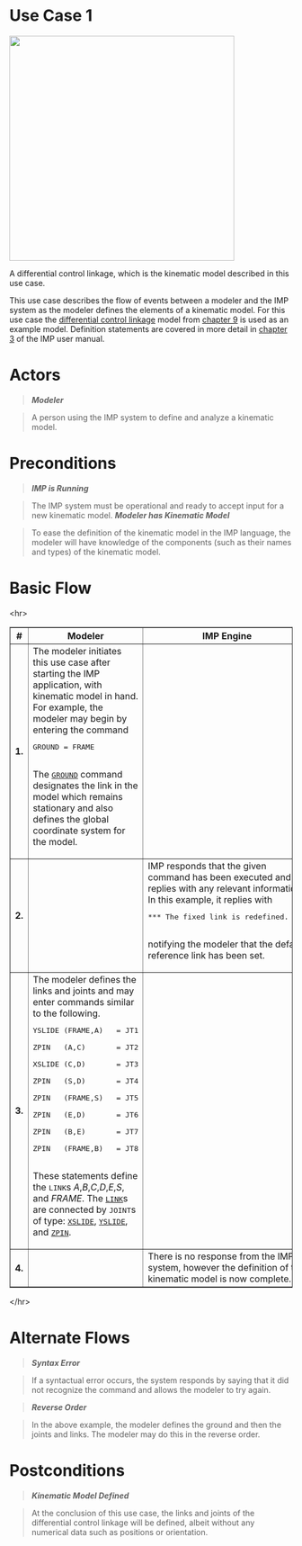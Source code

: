 # Use Case 1 #

<img src='http://impsim.googlecode.com/svn/wiki/images/Manual_figure_ch9_1.png' height='400px' />

A differential control linkage, which is the kinematic model described in this use case.


This use case describes the flow of events between a modeler and the IMP system as the modeler defines the elements of a kinematic model. For this use case the [differential control linkage](Manual_Chapter9.md) model from [chapter 9](Manual_Chapter9.md) is used as an example model. Definition statements are covered in more detail in [chapter 3](Manual_Chapter3.md) of the IMP user manual.

# Actors #
> _**Modeler**_

> A person using the IMP system to define and analyze a kinematic model.

# Preconditions #
> _**IMP is Running**_

> The IMP system must be operational and ready to accept input for a new kinematic model.
> _**Modeler has Kinematic Model**_

> To ease the definition of the kinematic model in the IMP language, the modeler will have knowledge of the components (such as their names and types) of the kinematic model.

# Basic Flow #


&lt;hr&gt;


<table border='1'>
<tbody><tr>
<th> # </th><th> Modeler </th><th> IMP Engine<br>
</th></tr>
<tr>
<th> 1.<br>
</th><td> The modeler initiates this use case after starting the IMP application, with kinematic model in hand. For example, the modeler may begin by entering the command<br>
<pre>GROUND = FRAME<br>
</pre>
<p>The <tt><a href='/mediawiki/index.php/Physics_Engine:_User_Manual/Chapter_3#The_GROUND_Statement' title='Physics Engine: User Manual/Chapter 3'>GROUND</a></tt> command designates the link in the model which remains stationary and also defines the global coordinate system for the model.<br>
</p>
</td><td>
</td></tr>
<tr>
<th> 2.<br>
</th><td> </td><td> IMP responds that the given command has been executed and replies with any relevant information.  In this example, it replies with<br>
<pre>*** The fixed link is redefined. ***<br>
</pre>
<p>notifying the modeler that the default reference link has been set.<br>
</p>
</td></tr>
<tr>
<th> 3.<br>
</th><td> The modeler defines the links and joints and may enter commands similar to the following.<br>
<pre>YSLIDE (FRAME,A)   = JT1<br>
ZPIN   (A,C)       = JT2<br>
XSLIDE (C,D)       = JT3<br>
ZPIN   (S,D)       = JT4<br>
ZPIN   (FRAME,S)   = JT5<br>
ZPIN   (E,D)       = JT6<br>
ZPIN   (B,E)       = JT7<br>
ZPIN   (FRAME,B)   = JT8<br>
</pre>
<p>These statements define the <tt>LINK</tt>s <i>A</i>,<i>B</i>,<i>C</i>,<i>D</i>,<i>E</i>,<i>S</i>, and <i>FRAME</i>. The <tt><a href='/mediawiki/index.php/Physics_Engine:_User_Manual/Chapter_3#The_LINK_Statement' title='Physics Engine: User Manual/Chapter 3'>LINK</a></tt>s are connected by <tt>JOINT</tt>s of type: <tt><a href='/mediawiki/index.php/Physics_Engine:_User_Manual/Chapter_3#The_XSLIDE_Statement' title='Physics Engine: User Manual/Chapter 3'>XSLIDE</a></tt>, <tt><a href='/mediawiki/index.php/Physics_Engine:_User_Manual/Chapter_3#The_YSLIDE_Statement' title='Physics Engine: User Manual/Chapter 3'>YSLIDE</a></tt>, and <tt><a href='/mediawiki/index.php/Physics_Engine:_User_Manual/Chapter_3#The_ZPIN_Statement' title='Physics Engine: User Manual/Chapter 3'>ZPIN</a></tt>.<br>
</p>
</td><td>
</td></tr>
<tr>
<th> 4.<br>
</th><td> </td><td> There is no response from the IMP system, however the definition of the kinematic model is now complete.<br>
</td></tr></tbody></table>


&lt;/hr&gt;



# Alternate Flows #
> _**Syntax Error**_

> If a syntactual error occurs, the system responds by saying that it did not recognize the command and allows the modeler to try again.

> _**Reverse Order**_

> In the above example, the modeler defines the ground and then the joints and links.  The modeler may do this in the reverse order.

# Postconditions #
> _**Kinematic Model Defined**_

> At the conclusion of this use case, the links and joints of the differential control linkage will be defined, albeit without any numerical data such as positions or orientation.
